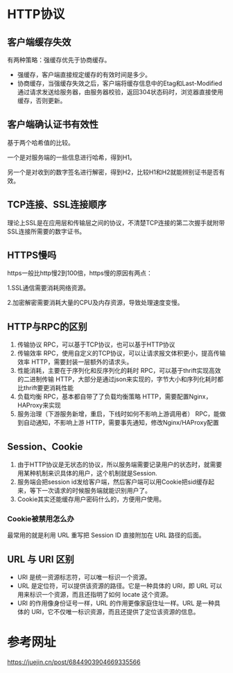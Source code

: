 # HTTP协议

## 客户端缓存失效

有两种策略：强缓存优先于协商缓存。

- 强缓存，客户端直接规定缓存的有效时间是多少。
- 协商缓存，当强缓存失效之后，客户端将缓存信息中的Etag和Last-Modified通过请求发送给服务器，由服务器校验，返回304状态码时，浏览器直接使用缓存，否则更新。

## 客户端确认证书有效性 

基于两个哈希值的比较。

一个是对服务端的一些信息进行哈希，得到H1。

另一个是对收到的数字签名进行解密，得到H2，比较H1和H2就能辨别证书是否有效。

## TCP连接、SSL连接顺序

理论上SSL是在应用层和传输层之间的协议，不清楚TCP连接的第二次握手就附带SSL连接所需要的数字证书。

## HTTPS慢吗  

https一般比http慢2到100倍，https慢的原因有两点：

1.SSL通信需要消耗网络资源。

2.加密解密需要消耗大量的CPU及内存资源，导致处理速度变慢。

## HTTP与RPC的区别

1. 传输协议
   RPC，可以基于TCP协议，也可以基于HTTP协议
2. 传输效率
   RPC，使⽤自定义的TCP协议，可以让请求报文体积更小，提高传输效率 
   HTTP，需要封装一层额外的请求头。
3. 性能消耗，主要在于序列化和反序列化的耗时
   RPC，可以基于thrift实现高效的二进制传输
   HTTP，大部分是通过json来实现的，字节大小和序列化耗时都比thrift要更消耗性能
4. 负载均衡
   RPC，基本都自带了了负载均衡策略
   HTTP，需要配置Nginx，HAProxy来实现
5. 服务治理（下游服务新增，重启，下线时如何不影响上游调用者）
   RPC，能做到自动通知，不影响上游
   HTTP，需要事先通知，修改Nginx/HAProxy配置



## Session、Cookie

1. 由于HTTP协议是无状态的协议，所以服务端需要记录用户的状态时，就需要用某种机制来识具体的用户，这个机制就是Session.
2. 服务端会把session id发给客户端，然后客户端可以用Cookie把sid缓存起来，等下一次请求的时候服务端就能识别用户了。
3. Cookie其实还能缓存用户密码什么的，方便用户使用。

### Cookie被禁用怎么办

最常用的就是利用 URL 重写把 Session ID 直接附加在 URL 路径的后面。

## URL 与 URI 区别

- URI 是统一资源标志符，可以唯一标识一个资源。
- URL 是定位符，可以提供该资源的路径。它是一种具体的 URI，即 URL 可以用来标识一个资源，而且还指明了如何 locate 这个资源。
- URI 的作用像身份证号一样，URL 的作用更像家庭住址一样。URL 是一种具体的 URI，它不仅唯一标识资源，而且还提供了定位该资源的信息。



# 参考网址

https://juejin.cn/post/6844903904669335566